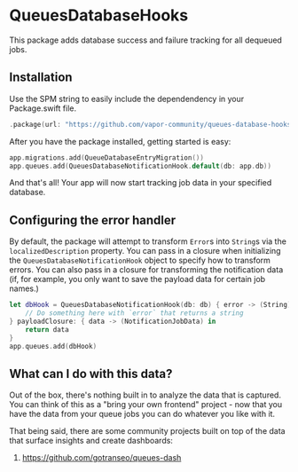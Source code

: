 # QueuesDatabaseHooks

This package adds database success and failure tracking for all dequeued jobs.

## Installation
Use the SPM string to easily include the dependendency in your Package.swift file.

```swift
.package(url: "https://github.com/vapor-community/queues-database-hooks.git", from: ...)
```

After you have the package installed, getting started is easy:

```swift
app.migrations.add(QueueDatabaseEntryMigration())
app.queues.add(QueuesDatabaseNotificationHook.default(db: app.db))
```

And that's all! Your app will now start tracking job data in your specified database.

## Configuring the error handler
By default, the package will attempt to transform `Error`s into `String`s via the `localizedDescription` property. You can pass in a closure when initializing the `QueuesDatabaseNotificationHook` object to specify how to transform errors. You can also pass in a closure for transforming the notification data (if, for example, you only want to save the payload data for certain job names.)

```swift
let dbHook = QueuesDatabaseNotificationHook(db: db) { error -> (String) in
    // Do something here with `error` that returns a string
} payloadClosure: { data -> (NotificationJobData) in
    return data
}
app.queues.add(dbHook)
```

## What can I do with this data?
Out of the box, there's nothing built in to analyze the data that is captured. You can think of this as a "bring your own frontend" project - now that you have the data from your queue jobs you can do whatever you like with it. 

That being said, there are some community projects built on top of the data that surface insights and create dashboards:

1. https://github.com/gotranseo/queues-dash
